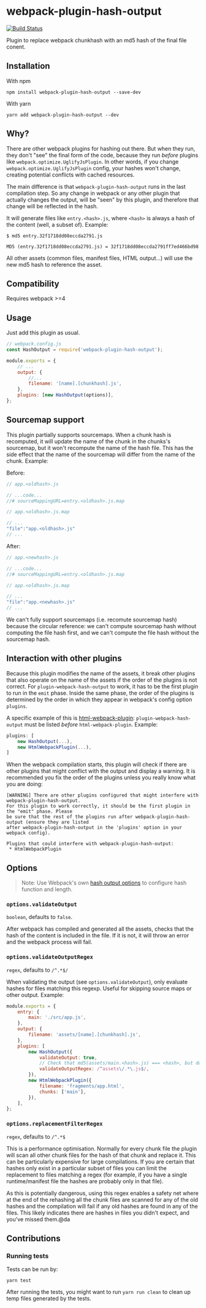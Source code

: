 # webpack-plugin-hash-output

[![Build Status](https://travis-ci.org/scinos/webpack-plugin-hash-output.svg?branch=master)](https://travis-ci.org/scinos/webpack-plugin-hash-output)

Plugin to replace webpack chunkhash with an md5 hash of the final file conent.

## Installation

With npm

```
npm install webpack-plugin-hash-output --save-dev
```

With yarn

```
yarn add webpack-plugin-hash-output --dev
```

## Why?

There are other webpack plugins for hashing out there. But when they run, they don't "see" the final
form of the code, because they run _before_ plugins like `webpack.optimize.UglifyJsPlugin`. In other
words, if you change `webpack.optimize.UglifyJsPlugin` config, your hashes won't change, creating
potential conflicts with cached resources.

The main difference is that `webpack-plugin-hash-output` runs in the last compilation step. So any
change in webpack or any other plugin that actually changes the output, will be "seen" by this
plugin, and therefore that change will be reflected in the hash.

It will generate files like `entry.<hash>.js`, where `<hash>` is always a hash of the content (well,
a subset of). Example:

```
$ md5 entry.32f1718dd08eccda2791.js

MD5 (entry.32f1718dd08eccda2791.js) = 32f1718dd08eccda2791ff7ed466bd98
```

All other assets (common files, manifest files, HTML output...) will use the new md5 hash to
reference the asset.

## Compatibility

Requires webpack >=4

## Usage

Just add this plugin as usual.

```javascript
// webpack.config.js
const HashOutput = require('webpack-plugin-hash-output');

module.exports = {
    // ...
    output: {
        //...
        filename: '[name].[chunkhash].js',
    },
    plugins: [new HashOutput(options)],
};
```

## Sourcemap support

This plugin partially supports sourcemaps. When a chunk hash is recomputed, it will update the name
of the chunk in the chunks's sourcemap, but it won't recompute the name of the hash file. This has
the side effect that the name of the sourcemap will differ from the name of the chunk. Example:

Before:

```javascript
// app.<oldhash>.js

// ...code...
//# sourceMappingURL=entry.<oldhash>.js.map
```

```javascript
// app.<oldhash>.js.map

// ...
"file":"app.<oldhash>.js"
// ...
```

After:

```javascript
// app.<newhash>.js

// ...code...
//# sourceMappingURL=entry.<oldhash>.js.map
```

```javascript
// app.<oldhash>.js.map

// ...
"file":"app.<newhash>.js"
// ...
```

We can't fully support sourcemaps (i.e. recomute sourcemap hash) because the circular reference: we
can't compute sourcemap hash without computing the file hash first, and we can't compute the file
hash without the sourcemap hash.

## Interaction with other plugins

Because this plugin modifies the name of the assets, it break other plugins that also operate on the
name of the assets if the order of the plugins is not correct. For `plugin-webpack-hash-output` to
work, it has to be the first plugin to run in the `emit` phase. Inside the same phase, the order of
the plugins is determined by the order in which they appear in webpack's config option `plugins`.

A specific example of this is
[html-webpack-plugin](https://github.com/jantimon/html-webpack-plugin): `plugin-webpack-hash-output`
must be listed _before_ `html-webpack-plugin`. Example:

```javascript
plugins: [
    new HashOutput(...),
    new HtmlWebpackPlugin(...),
]
```

When the webpack compilation starts, this plugin will check if there are other plugins that might
conflict with the output and display a warning. It is recommended you fix the order of the plugins
unless you really know what you are doing:

```
[WARNING] There are other plugins configured that might interfere with webpack-plugin-hash-output.
For this plugin to work correctly, it should be the first plugin in the "emit" phase. Please
be sure that the rest of the plugins run after webpack-plugin-hash-output (ensure they are listed
after webpack-plugin-hash-output in the 'plugins' option in your webpack config).

Plugins that could interfere with webpack-plugin-hash-output:
 * HtmlWebpackPlugin
```

## Options

> Note: Use Webpack's own
> [hash output options](https://webpack.js.org/configuration/output/#output-hashfunction) to
> configure hash function and length.

### `options.validateOutput`

`boolean`, defaults to `false`.

After webpack has compiled and generated all the assets, checks that the hash of the content is
included in the file. If it is not, it will throw an error and the webpack process will fail.

### `options.validateOutputRegex`

`regex`, defaults to `/^.*$/`

When validating the output (see `options.validateOutput`), only evaluate hashes for files matching
this regexp. Useful for skipping source maps or other output. Example:

```javascript
module.exports = {
    entry: {
        main: './src/app.js',
    },
    output: {
        filename: 'assets/[name].[chunkhash].js',
    },
    plugins: [
        new HashOutput({
            validateOutput: true,
            // Check that md5(assets/main.<hash>.js) === <hash>, but doesn't check fragments/app.html
            validateOutputRegex: /^assets\/.*\.js$/,
        }),
        new HtmlWebpackPlugin({
            filename: 'fragments/app.html',
            chunks: ['main'],
        }),
    ],
};
```

### `options.replacementFilterRegex`

`regex`, defaults to `/^.*$`

This is a performance optimisation. Normally for every chunk file the plugin will scan all other
chunk files for the hash of that chunk and replace it. This can be particularly expensive for large
compilations. If you are certain that hashes only exist in a particular subset of files you can
limit the replacement to files matching a regex (for example, if you have a single runtime/manifest
file the hashes are probably only in that file).

As this is potentially dangerous, using this regex enables a safety net where at the end of the
rehashing all the chunk files are scanned for any of the old hashes and the compilation will fail if
any old hashes are found in any of the files. This likely indicates there are hashes in files you
didn't expect, and you've missed them.@da

## Contributions

### Running tests

Tests can be run by:

```
yarn test
```

After running the tests, you might want to run `yarn run clean` to clean up temp files generated by
the tests.
